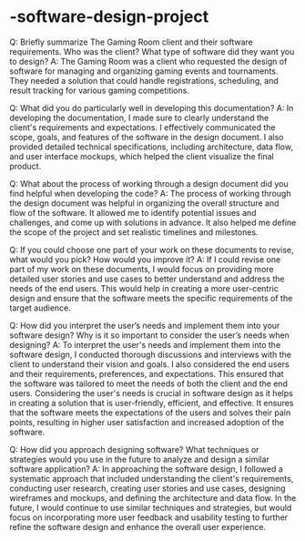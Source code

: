 # -software-design-project



Q: Briefly summarize The Gaming Room client and their software requirements. Who was the client? What type of software did they want you to design?
A: The Gaming Room was a client who requested the design of software for managing and organizing gaming events and tournaments. They needed a solution that could handle registrations, scheduling, and result tracking for various gaming competitions.

Q: What did you do particularly well in developing this documentation?
A: In developing the documentation, I made sure to clearly understand the client's requirements and expectations. I effectively communicated the scope, goals, and features of the software in the design document. I also provided detailed technical specifications, including architecture, data flow, and user interface mockups, which helped the client visualize the final product.

Q: What about the process of working through a design document did you find helpful when developing the code?
A: The process of working through the design document was helpful in organizing the overall structure and flow of the software. It allowed me to identify potential issues and challenges, and come up with solutions in advance. It also helped me define the scope of the project and set realistic timelines and milestones.

Q: If you could choose one part of your work on these documents to revise, what would you pick? How would you improve it?
A: If I could revise one part of my work on these documents, I would focus on providing more detailed user stories and use cases to better understand and address the needs of the end users. This would help in creating a more user-centric design and ensure that the software meets the specific requirements of the target audience.

Q: How did you interpret the user’s needs and implement them into your software design? Why is it so important to consider the user’s needs when designing?
A: To interpret the user's needs and implement them into the software design, I conducted thorough discussions and interviews with the client to understand their vision and goals. I also considered the end users and their requirements, preferences, and expectations. This ensured that the software was tailored to meet the needs of both the client and the end users. Considering the user's needs is crucial in software design as it helps in creating a solution that is user-friendly, efficient, and effective. It ensures that the software meets the expectations of the users and solves their pain points, resulting in higher user satisfaction and increased adoption of the software.

Q: How did you approach designing software? What techniques or strategies would you use in the future to analyze and design a similar software application?
A: In approaching the software design, I followed a systematic approach that included understanding the client's requirements, conducting user research, creating user stories and use cases, designing wireframes and mockups, and defining the architecture and data flow. In the future, I would continue to use similar techniques and strategies, but would focus on incorporating more user feedback and usability testing to further refine the software design and enhance the overall user experience.
